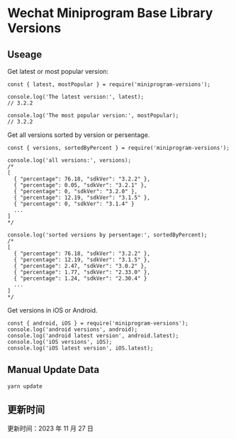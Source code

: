 
# Wechat Miniprogram Base Library Versions

## Useage

Get latest or most popular version:

```;
const { latest, mostPopular } = require('miniprogram-versions');

console.log('The latest version:', latest);
// 3.2.2

console.log('The most popular version:', mostPopular);
// 3.2.2

```

Get all versions sorted by version or persentage.

```
const { versions, sortedByPercent } = require('miniprogram-versions');

console.log('all versions:', versions);
/*
[
  { "percentage": 76.18, "sdkVer": "3.2.2" },
  { "percentage": 0.05, "sdkVer": "3.2.1" },
  { "percentage": 0, "sdkVer": "3.2.0" },
  { "percentage": 12.19, "sdkVer": "3.1.5" },
  { "percentage": 0, "sdkVer": "3.1.4" }
  ...
]
*/

console.log('sorted versions by persentage:', sortedByPercent);
/*
[
  { "percentage": 76.18, "sdkVer": "3.2.2" },
  { "percentage": 12.19, "sdkVer": "3.1.5" },
  { "percentage": 2.47, "sdkVer": "3.0.2" },
  { "percentage": 1.77, "sdkVer": "2.33.0" },
  { "percentage": 1.24, "sdkVer": "2.30.4" }
  ...
]
*/
```

Get versions in iOS or Android.

```
const { android, iOS } = require('miniprogram-versions');
console.log('android versions', android);
console.log('android latest version', android.latest);
console.log('iOS versions', iOS);
console.log('iOS latest version', iOS.latest);
```

## Manual Update Data

```
yarn update
```

## 更新时间

更新时间：2023 年 11 月 27 日
